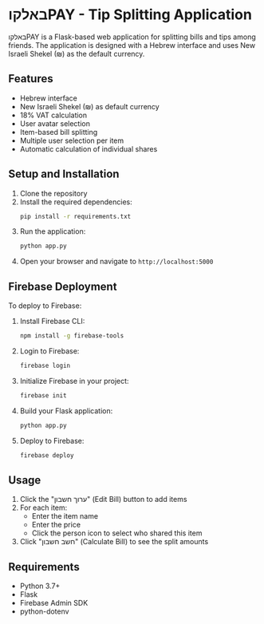# באלקוPAY - Tip Splitting Application

באלקוPAY is a Flask-based web application for splitting bills and tips among friends. The application is designed with a Hebrew interface and uses New Israeli Shekel (₪) as the default currency.

## Features

- Hebrew interface
- New Israeli Shekel (₪) as default currency
- 18% VAT calculation
- User avatar selection
- Item-based bill splitting
- Multiple user selection per item
- Automatic calculation of individual shares

## Setup and Installation

1. Clone the repository
2. Install the required dependencies:
   ```bash
   pip install -r requirements.txt
   ```
3. Run the application:
   ```bash
   python app.py
   ```
4. Open your browser and navigate to `http://localhost:5000`

## Firebase Deployment

To deploy to Firebase:

1. Install Firebase CLI:
   ```bash
   npm install -g firebase-tools
   ```

2. Login to Firebase:
   ```bash
   firebase login
   ```

3. Initialize Firebase in your project:
   ```bash
   firebase init
   ```

4. Build your Flask application:
   ```bash
   python app.py
   ```

5. Deploy to Firebase:
   ```bash
   firebase deploy
   ```

## Usage

1. Click the "ערוך חשבון" (Edit Bill) button to add items
2. For each item:
   - Enter the item name
   - Enter the price
   - Click the person icon to select who shared this item
3. Click "חשב חשבון" (Calculate Bill) to see the split amounts

## Requirements

- Python 3.7+
- Flask
- Firebase Admin SDK
- python-dotenv
